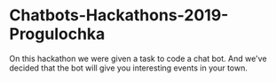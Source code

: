 # Chatbots-Hackathons-2019-Progulochka
On this hackathon we were given a task to code a chat bot. And we've decided that the bot will give you interesting events in your town.

